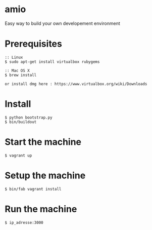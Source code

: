 amio
====

Easy way to build your own developement environment

Prerequisites
=============

	:: Linux
	$ sudo apt-get install virtualbox rubygems

	:: Mac OS X
	$ brew install 

	or install dmg here : https://www.virtualbox.org/wiki/Downloads

Install
=======

	$ python bootstrap.py
	$ bin/buildout

Start the machine
==================

	$ vagrant up

Setup the machine
=================

	$ bin/fab vagrant install

Run the machine
===============
	$ ip_adresse:3000